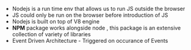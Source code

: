- Nodejs is a run time env that allows us to run JS outside the browser
- JS could only be run on the browser before introduction of JS
- Nodejs is built on top of V8 engine
- **NPM** package works alongside node , this package is an extensive collection of variety of libraries
- Event Driven Architecture - Triggered on occurance of Events
